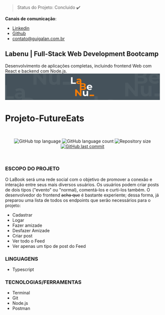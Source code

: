> Status do Projeto: Concluido :heavy_check_mark:

**Canais de comunicação**:
- [Linkedin](www.linkedin.com/in/guilherme-galan)
- [Github](https://github.com/galanzito)
- <contato@guigalan.com.br>


## Labenu | Full-Stack Web Development Bootcamp
Desenvolvimento de aplicações completas, incluindo frontend Web com React e backend com Node.js.
[![Screenshot_1](https://raw.githubusercontent.com/danilomourelle/Whats4/master/Lbn.png)](https://www.labenu.com.br/)
# Projeto-FutureEats
<br>
<p align="center">
  <img alt="GitHub top language" src="https://img.shields.io/github/languages/top/galanzito/projeto-labook-back">
  <img alt="GitHub language count" src="https://img.shields.io/github/languages/count/galanzito/projeto-labook-back">
  <img alt="Repository size" src="https://img.shields.io/github/repo-size/galanzito/projeto-labook-back">
  <a href="https://github.com/galanzito/projeto-labook-back/commits/master">
    <img alt="GitHub last commit" src="https://img.shields.io/github/last-commit/galanzito/projeto-labook-back">
  </a>
</p>
<br>

### ESCOPO DO PROJETO
O LaBook será uma rede social com o objetivo de promover a conexão e interação entre seus mais diversos usuários. Os usuários podem criar posts de dois tipos ("evento" ou "normal), comentá-los e curti-los também. O desenvolvedor do frontend ~~acha que~~ é bastante experiente; dessa forma, já preparou uma lista de todos os endpoints que serão necessários para o projeto:

* Cadastrar
* Logar
* Fazer amizade
* Desfazer Amizade
* Criar post
* Ver todo o Feed
* Ver apenas um tipo de post do Feed

### LINGUAGENS
* Typescript

### TECNOLOGIAS/FERRAMENTAS
* Terminal
* Git
* Node.js
* Postman
